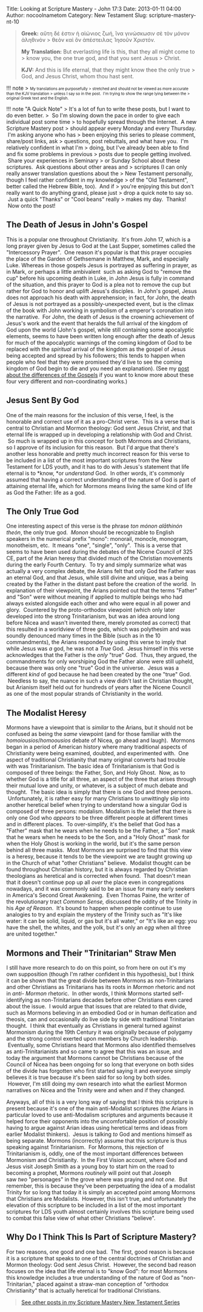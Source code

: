 Title: Looking at Scripture Mastery - John 17:3
Date: 2013-01-11 04:00
Author: nocoolnametom
Category: New Testament
Slug: scripture-mastery-nt-10

> **Greek:** αὕτη δέ ἐστιν ἡ αἰώνιος ζωή, ἵνα γινώσκωσιν σὲ τὸν μόνον
> ἀληθινὸν >  θεὸν καὶ ὃν ἀπέστειλας Ἰησοῦν Χριστόν.
>
> **My Translation:** But everlasting life is this, that they all might
> come to >  know you, the one true god, and that you sent Jesus >  Christ.
>
> **KJV:** And this is life eternal, that they might know thee the only
> true >  God, and Jesus Christ, whom thou hast sent.<!--more-->

!!! note
    > <span style="font-size: x-small;">My translations are purposefully
    > stretched and should not be viewed as more accurate than the KJV translation
    > unless I say so in the post.  I'm trying to show the range lying between the
    > original Greek text and the English.</span>

!!! note "A Quick Note"
    > It's a lot of fun to write these posts, but I want to do even better.
    >  So I'm slowing down the pace in order to give each individual post some time
    > to hopefully spread through the Internet.  A new Scripture Mastery post
    > should appear every Monday and every Thursday.  I'm asking anyone who has
    > been enjoying this series to please comment, share/post links, ask
    > questions, post rebuttals, and what have you.  I'm relatively confident in what I'm
    > doing, but I've already been able to find and fix some problems in previous
    > posts due to people getting involved.  Share your experiences in Seminary
    > or Sunday School about these scriptures.  Ask questions about other areas and
    > scriptures (I can only really answer translation questions about the
    > New Testament personally, though I feel rather confident in my knowledge
    > of the "Old Testament", better called the Hebrew Bible, too).  And if
    > you're enjoying this but don't really want to do anything grand, please just
    > drop a quick note to say so.  Just a quick "Thanks" or "Cool beans" really
    > makes my day.  Thanks!  Now onto the post!

The Death of Jesus in John's Gospel
-----------------------------------

This is a popular one throughout Christianity.  It's from John 17, which
is a long prayer given by Jesus to God at the Last Supper, sometimes called
the "Intercessory Prayer".  One reason it's popular is that this prayer
occupies the place of the Garden of Gethsemane in Matthew, Mark, and especially
Luke. Whereas in those gospels Jesus is portrayed as suffering in prayer, as
in Mark, or perhaps a little ambivalent  such as asking God to "remove the cup"
before his upcoming death in Luke, in John Jesus is fully in command of the
situation, and this prayer to God is a plea not to remove the cup but rather for
God to honor and uplift Jesus's disciples.  In John's gospel, Jesus does not
approach his death with apprehension; in fact, for John, the death of Jesus is
not portrayed as a possibly-unexpected event, but is the climax of the book
with John working in symbolism of a emperor's coronation into the narrative.
 For John, the death of Jesus is the crowning achievement of Jesus's work
and the event that heralds the full arrival of the kingdom of God upon the
world (John's gospel, while still containing some apocalyptic elements, seems to have
been written long enough after the death of Jesus for much of the
apocalyptic warnings of the coming kingdom of God to be replaced with
the *spiritual* arrival of the kingdom as the gospel of Jesus being accepted and spread
by his followers; this tends to happen when people who feel that they were
promised they'd live to see the coming kingdom of God begin to die and you need
an explanation). (See my [post about the differences of the Gospels][] if you want to know more about these four very different and
non-coordinating works.)

Jesus Sent By God
-----------------

One of the main reasons for the inclusion of this verse, I feel, is the honorable and correct use of it as a pro-Christ verse.  This is a verse
that is central to Christian and Mormon theology: God sent Jesus Christ, and
that eternal life is wrapped up in developing a relationship with God and
Christ.  So much is wrapped up in this concept for both Mormons and Christians, so
I approve of its inclusion for this reason.  But I'd argue that there's another
less honorable and pretty much incorrect reason for this verse to be
included in a list of the most important scriptures from the New Testament for LDS
youth, and it has to do with Jesus's statement that life eternal is to *know, *or *understand* God.  In other words, it's commonly assumed that having a
correct understanding of the nature of God is part of attaining eternal life,
which for Mormons means living the same kind of life as God the Father: life as a
god.

The Only True God
-----------------

One interesting aspect of this verse is the phrase *ton mónon alāthinón
theón*, the only true god.  *Monon* should be recognizable to English speakers
in the numerical prefix "mono": monorail, monocle, monogram, monotheism, etc.
 It means "one", "single", "only".  This is a verse that seems to have been used
during the debates of the Nicene Council of 325 CE, part of the Arian heresy
that divided much of the Christian movements during the early Fourth
Century.  To try and simply summarize what was actually a very complex debate, the
Arians felt that only God the Father was an eternal God, and that Jesus, while
still divine and unique, was a being created by the Father in the distant past
before the creation of the world.  In explanation of their viewpoint, the Arians
pointed out that the terms "Father" and "Son" were without meaning if applied
to multiple beings who had always existed alongside each other and who
were equal in all power and glory.  Countered by the proto-orthodox viewpoint
(which only later developed into the strong Trinitarianism, but was an idea around
long before Nicea and wasn't invented there, merely promoted as correct)
that this resulted in a worldview of three gods, which was polythesim and was
soundly denounced many times in the Bible (such as in the 10 commandments), the
Arians responded by using this verse to imply that while Jesus was *a* god, he
was not a *True* God.  Jesus himself in this verse acknowledges that the Father
is the *only* "true" God.  Thus, they argued, the commandments for only
worshiping God the Father alone were still upheld, because there was only one "true"
God in the universe.  Jesus was a different *kind* of god because he had been
created by the one "true" God.  Needless to say, the nuance in such a view didn't
last in Christian thought, but Arianism itself held out for hundreds of years
after the Nicene Council as one of the most popular strands of Christianity in
the world.

The Modalist Heresy
-------------------

Mormons have a viewpoint that is *similar* to the Arians, but it should
not be confused as being the *same* viewpoint (and for those familiar with
the *homoiousios*/*homoousios* debate of Nicea, go ahead and laugh).
 Mormons began in a period of American history where many traditional aspects of
Christianity were being examined, doubted, and experimented with.  One aspect of
traditional Christianity that many original converts had trouble with was
Trinitarianism. The basic idea of Trinitarianism is that God is composed of three
beings: the Father, Son, and Holy Ghost.  Now, as to whether God is a title for all
three, an aspect of the three that arises through their mutual love and unity,
or whatever, is a subject of much debate and thought.  The basic idea is
simply that there is one God and three persons.  Unfortunately, it is rather
easy for many Christians to unwittingly slip into another heretical belief when
trying to understand how a singular God is composed of three persons: modalism.
Modalism is the belief that there is only one God who *appears* to be three
different people at different times and in different places.  To over-simplify,
it's the belief that God has a "Father" mask that he wears when he needs to be
the Father, a "Son" mask that he wears when he needs to be the Son, and a
"Holy Ghost" mask for when the Holy Ghost is working in the world, but it's
the same person behind all three masks.  Most Mormons are surprised to find that
this view is a heresy, because it tends to be the viewpoint we are taught
growing up in the Church of what "other Christians" believe.  Modalist thought can
be found throughout Christian history, but it is always regarded by Christian
theologians as heretical and is corrected when found.  That doesn't mean that it
doesn't continue pop up all *over* the place even in congregations nowadays,
and it was commonly said to be an issue for many early seekers in America's Second
Great Awakening.  Even Thomas Paine, the writer of the revolutionary
tract *Common Sense,* discussed the oddity of the Trinity in his *Age of Reason*.
 It's bound to happen when people continue to use analogies to try and explain the
mystery of the Trinity such as "It's like water: it can be solid, liquid, or
gas but it's all water," or "It's like an egg: you have the shell, the whites,
and the yolk, but it's only an *egg* when all three are united together."

Mormons and Their "Trinitarian" Straw Men
-----------------------------------------

I still have more research to do on this point, so from here on out it's
my own supposition (though I'm rather confident in this hypothesis), but I
think it can be shown that the great divide between Mormons as non-Trinitarians and
other Christians as Trinitarians has its roots in *Mormon* rhetoric and not
in *anti- Mormon* rhetoric.  In other words, I think Mormons started
self-identifying as non-Trinitarians decades before other Christians even cared about the
issue.  I would argue that issues that are related to that divide, such as
Mormons believing in an embodied God or in human deification and theosis, can
and occasionally do live side by side with traditional Trinitarian thought.
 I think that eventually as Christians in general turned against Mormonism
during the 19th Century it was originally because of polygamy and the strong
control exerted upon members by Church leadership.  Eventually, some Christians
heard that Mormons also identified themselves as anti-Trinitarianists and so
came to agree that this was an issue, and today the argument that Mormons
cannot be Christians because of the Council of Nicea has been ongoing for so long
that everyone on both sides of the divide has forgotten who first started
saying it and everyone simply believes it is true because it's been said for so
long by both sides.  However, I'm still doing my own research into what the
earliest Mormon narratives on Nicea and the Trinity were and when and if they
changed.

Anyways, all of this is a very long way of saying that I think this
scripture is present because it's one of the main anti-Modalist scriptures (the
Arians in particular loved to use anti-Modalism scriptures and arguments because
it helped force their opponents into the uncomfortable position of possibly
having to argue against Arian ideas using heretical terms and ideas from earlier
Modalist thinkers).  Jesus is talking *to* God and mentions himself as being
separate. Mormons (incorrectly) assume that this scripture is thus speaking
against Trinitarianism.  For Mormons, this rejection of Trinitarianism is,
oddly, one of the most important differences between Mormonism and Christianity.  In
the First Vision account, where God and Jesus visit Joseph Smith as a young boy
to start him on the road to becoming a prophet, Mormons *routinely* will point
out that Joseph saw *two* "personages" in the grove where was praying and
not *one.*  But remember, this is because they've been perpetuating the idea of a
modalist Trinity for so long that today it is simply an accepted point among
Mormons that Christians are Modalists.  However, this isn't true, and unfortunately
the elevation of this scripture to be included in a list of the most
important scriptures for LDS youth almost certainly involves this scripture being
used to combat this false view of what other Christians "believe".

Why Do I Think This Is Part of Scripture Mastery?
-------------------------------------------------

For two reasons, one good and one bad.  The first, good reason is
because it is a scripture that speaks to one of the central doctrines of Christian
and Mormon theology: God sent Jesus Christ.  However, the second bad reason
focuses on the idea that life eternal is to "know God": for most Mormons this
knowledge includes a true understanding of the nature of God as
"non-Trinitarian," placed against a straw-man conception of "orthodox Christianity" that is
actually heretical for traditional Christians.

> [See other posts in my Scripture Mastery New Testament Series][]

  [post about the differences of the Gospels]: |filename|the-gospels.md "The Gospels"
  [See other posts in my Scripture Mastery New Testament Series]: |filename|scripture-mastery-new-testament.md "Scripture Mastery: New Testament"
